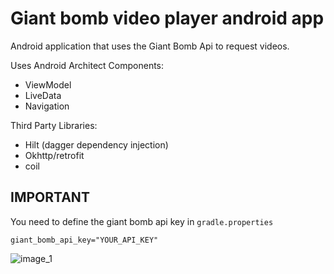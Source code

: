 # Giant bomb video player android app

Android application that uses the Giant Bomb Api to request videos.

Uses Android Architect Components:

* ViewModel
* LiveData
* Navigation

Third Party Libraries:

* Hilt (dagger dependency injection)
* Okhttp/retrofit
* coil

## IMPORTANT

You need to define the giant bomb api key in `gradle.properties`

```
giant_bomb_api_key="YOUR_API_KEY"
```

![image_1](https://user-images.githubusercontent.com/834204/99897064-35b29f00-2c4b-11eb-90a7-68e751e8383f.png)

